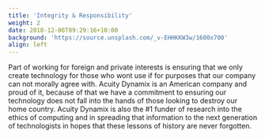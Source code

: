```yaml
---
title: 'Integrity & Responsibility'
weight: 2
date: 2018-12-06T09:29:16+10:00
background: 'https://source.unsplash.com/_v-EHHKKW3w/1600x700'
align: left
---
```


Part of working for foreign and private interests is ensuring that we only create technology for those who wont use if for purposes that our company can not morally agree with. Acuity Dynamix is an American company and proud of it, because of that we have a commitment to ensuring our technology does not fall into the hands of those looking to destroy our home country. Acuity Dynamix is also the #1 funder of research into the ethics of computing and in spreading that information to the next generation of technologists in hopes that these lessons of history are never forgotten. 